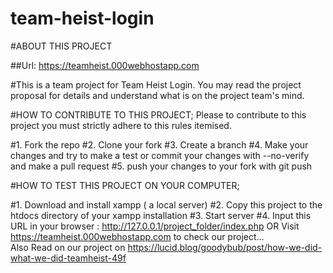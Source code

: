 # team-heist-login

#ABOUT THIS PROJECT

##Url: https://teamheist.000webhostapp.com

#This is a team project for Team Heist Login. You may read the project proposal for details and understand what is on the project team's mind.

#HOW TO CONTRIBUTE TO THIS PROJECT;
Please to contribute to this project you must strictly adhere to this rules itemised.

#1. Fork the repo 
#2. Clone your fork
#3. Create a branch
#4. Make your changes and try to make a test or commit your changes with --no-verify and make a pull request
#5. push your changes to your fork with git push

#HOW TO TEST THIS PROJECT ON YOUR COMPUTER;

#1. Download and install xampp ( a local server)
#2. Copy this project to the htdocs directory of your xampp installation
#3. Start server
#4. Input this URL in your browser : http://127.0.0.1/project_folder/index.php  OR  Visit https://teamheist.000webhostapp.com to check our project... <br  />
Also Read on our project on https://lucid.blog/goodybub/post/how-we-did-what-we-did-teamheist-49f
